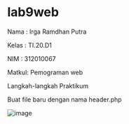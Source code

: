 # lab9web
Nama  : Irga Ramdhan Putra 

Kelas : TI.20.D1

NIM   : 312010067

Matkul: Pemograman web 

Langkah-langkah Praktikum

Buat file baru dengan nama header.php

![image](https://user-images.githubusercontent.com/101645216/170857582-31c9466e-5b19-4414-a1af-ce09c917a812.png)


